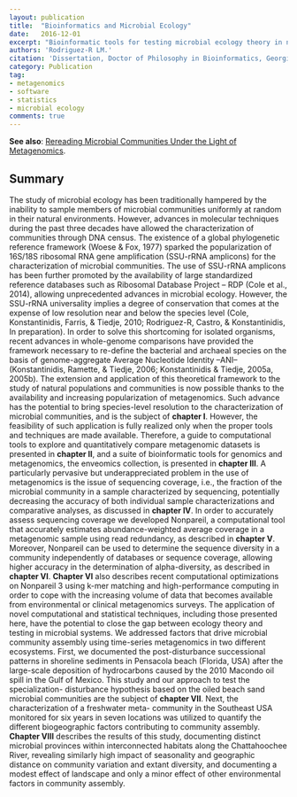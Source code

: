 ```yaml
---
layout: publication
title:  "Bioinformatics and Microbial Ecology"
date:   2016-12-01
excerpt: "Bioinformatic tools for testing microbial ecology theory in natural environments through metagenomics."
authors: 'Rodriguez-R LM.'
citation: 'Dissertation, Doctor of Philosophy in Bioinformatics, Georgia Institute of Technology, School of Biological Sciences. 2016.'
category: Publication
tag:
- metagenomics
- software
- statistics
- microbial ecology
comments: true
---
```


**See also**:
[Rereading Microbial Communities Under the Light of Metagenomics](/rereading-metagenomics).

## Summary
The study of microbial ecology has been traditionally hampered by the inability to sample members of microbial communities uniformly at random in their natural environments. However, advances in molecular techniques during the past three decades have allowed the characterization of communities through DNA census. The existence of a global phylogenetic reference framework (Woese & Fox, 1977) sparked the popularization of 16S/18S ribosomal RNA gene amplification (SSU-rRNA amplicons) for the characterization of microbial communities. The use of SSU-rRNA amplicons has been further promoted by the availability of large standardized reference databases such as Ribosomal Database Project – RDP (Cole et al., 2014), allowing unprecedented advances in microbial ecology. However, the SSU-rRNA universality implies a degree of conservation that comes at the expense of low resolution near and below the species level (Cole, Konstantinidis, Farris, & Tiedje, 2010; Rodriguez-R, Castro, & Konstantinidis, In preparation). In order to solve this shortcoming for isolated organisms, recent advances in whole-genome comparisons have provided the framework necessary to re-define the bacterial and archaeal species on the basis of genome-aggregate Average Nucleotide Identity –ANI– (Konstantinidis, Ramette, & Tiedje, 2006; Konstantinidis & Tiedje, 2005a, 2005b). The extension and application of this theoretical framework to the study of natural populations and communities is now possible thanks to the availability and increasing popularization of metagenomics. Such advance has the potential to bring species-level resolution to the characterization of microbial communities, and is the subject of **chapter I**. However, the feasibility of such application is fully realized only when the proper tools and techniques are made available. Therefore, a guide to computational tools to explore and quantitatively compare metagenomic datasets is presented in **chapter II**, and a suite of bioinformatic tools for genomics and metagenomics, the enveomics collection, is presented in **chapter III**. A particularly pervasive but underappreciated problem in the use of metagenomics is the issue of sequencing coverage, i.e., the fraction of the microbial community in a sample characterized by sequencing, potentially decreasing the accuracy of both individual sample characterizations and comparative analyses, as discussed in **chapter IV**. In order to accurately assess sequencing coverage we developed Nonpareil, a computational tool that accurately estimates abundance-weighted average coverage in a metagenomic sample using read redundancy, as described in **chapter V**. Moreover, Nonpareil can be used to determine the sequence diversity in a community independently of databases or sequence coverage, allowing higher accuracy in the determination of alpha-diversity, as described in **chapter VI**. **Chapter VI** also describes recent computational optimizations on Nonpareil 3 using k-mer matching and high-performance computing in order to cope with the increasing volume of data that becomes available from environmental or clinical metagenomics surveys. The application of novel computational and statistical techniques, including those presented here, have the potential to close the gap between ecology theory and testing in microbial systems. We addressed factors that drive microbial community assembly using time-series metagenomics in two different ecosystems. First, we documented the post-disturbance successional patterns in shoreline sediments in Pensacola beach (Florida, USA) after the large-scale deposition of hydrocarbons caused by the 2010 Macondo oil spill in the Gulf of Mexico. This study and our approach to test the specialization- disturbance hypothesis based on the oiled beach sand microbial communities are the subject of **chapter VII**. Next, the characterization of a freshwater meta- community in the Southeast USA monitored for six years in seven locations was utilized to quantify the different biogeographic factors contributing to community assembly. **Chapter VIII** describes the results of this study, documenting distinct microbial provinces within interconnected habitats along the Chattahoochee River, revealing similarly high impact of seasonality and geographic distance on community variation and extant diversity, and documenting a modest effect of landscape and only a minor effect of other environmental factors in community assembly.
